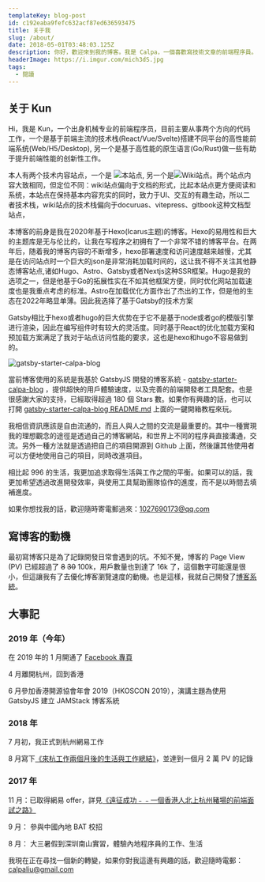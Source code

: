 ```yaml
---
templateKey: blog-post
id: c192eaba9fefc632acf87ed636593475
title: 关于我
slug: /about/
date: 2018-05-01T03:48:03.125Z
description: 你好，歡迎來到我的博客。我是 Calpa，一個喜歡寫技術文章的前端程序員。
headerImage: https://i.imgur.com/mich3dS.jpg
tags:
  - 閱讀
---
```


## 关于 Kun

Hi，我是 Kun，一个出身机械专业的前端程序员，目前主要从事两个方向的代码工作，一个是基于前端主流的技术栈(React/Vue/Svelte)搭建不同平台的高性能前端系统(Web/H5/Desktop), 另一个是基于高性能的原生语言(Go/Rust)做一些有助于提升前端性能的创新性工作。

本人有两个技术内容站点，一个是 ![本站点](https://www.kunzhang.me), 另一个是![Wiki站点](https://wiki.kunzhang.me)。两个站点内容大致相同，但定位不同：wiki站点偏向于文档的形式，比起本站点更方便阅读和系统，本站点在保持基本内容充实的同时，致力于UI、交互的有趣生动，所以二者技术栈，wiki站点的技术栈偏向于docuruas、vitepress、gitbook这种文档型站点，

本博客的前身是我在2020年基于Hexo(Icarus主题)的博客。Hexo的易用性和巨大的主题库是无与伦比的，让我在写程序之初拥有了一个非常不错的博客平台。在两年后，随着我的博客内容的不断增多，hexo部署速度和访问速度越来越慢，尤其是在访问站点时一个巨大的json是非常消耗加载时间的，这让我不得不关注其他静态博客站点,诸如Hugo、Astro、Gatsby或者Nextjs这种SSR框架。Hugo是我的选项之一，但是他基于Go的拓展性实在不如其他框架方便，同时优化网站加载速度也是我重点考虑的标准。Astro在加载优化方面作出了杰出的工作，但是他的生态在2022年略显单薄。因此我选择了基于Gatsby的技术方案

Gatsby相比于hexo或者hugo的巨大优势在于它不是基于node或者go的模版引擎进行渲染，因此在编写组件时有较大的灵活度。同时基于React的优化加载方案和预加载方案满足了我对于站点访问性能的要求，这也是hexo和hugo不容易做到的。

![gatsby-starter-calpa-blog](https://i.imgur.com/o6lWvTb.jpg)

當前博客使用的系統是我基於 GatsbyJS 開發的博客系統 - [gatsby-starter-calpa-blog](https://github.com/calpa/gatsby-starter-calpa-blog) ，提供超快的用戶體驗速度，以及完善的前端開發者工具配套。也是很感謝大家的支持，已經取得超過 180 個 Stars 數。如果你有興趣的話，也可以打開 [gatsby-starter-calpa-blog README.md](https://github.com/calpa/gatsby-starter-calpa-blog) 上面的一鍵開箱教程來玩。

我相信資訊應該是自由流通的，而且人與人之間的交流是最重要的。其中一種實現我的理想觀念的途徑是透過自己的博客網站，和世界上不同的程序員直接溝通，交流。另外一種方法就是透過把自己的項目開源到 Github 上面，然後讓其他使用者可以方便地使用自己的項目，同時改進項目。

相比起 996 的生活，我更加追求取得生活與工作之間的平衡。如果可以的話，我更加希望透過改進開發效率，與使用工具幫助團隊協作的進度，而不是以時間去填補進度。

如果你想找我的話，歡迎隨時寄電郵過來：[1027690173@qq.com](mailto:1027690173@qq.com)

## 寫博客的動機

最初寫博客只是為了記錄開發日常會遇到的坑。不知不覺，博客的 Page View (PV) 已經超過了 ~~8~~ ~~30~~ 100k，用戶數量也到達了 16k 了，這個數字可能還是很小，但這讓我有了去優化博客瀏覽速度的動機。也是這樣，我就自己開發了[博客系統][2]。

## 大事記

### 2019 年（今年）

在 2019 年的 1 月開通了 [Facebook 專頁](https://www.facebook.com/calpablog/)

4 月離開杭州，回到香港

6 月參加香港開源協會年會 2019（HKOSCON 2019），演講主題為使用 GatsbyJS 建立 JAMStack 博客系統

### 2018 年

7 月初，我正式到杭州網易工作

8 月寫下[《來杭工作兩個月後的生活與工作總結》][3]，並達到一個月 2 萬 PV 的記錄

### 2017 年

11 月：已取得網易 offer，詳見[《遠征成功﹣﹣一個香港人北上杭州豬場的前端面試之路》][4]

9 月： 參與中國內地 BAT 校招

8 月： 大三暑假到深圳南山實習，體驗內地程序員的工作、生活

我現在正在尋找一個新的轉變，如果你對我這邊有興趣的話，歡迎隨時電郵：[calpaliu@gmail.com](mailto:calpaliu@gmail.com)

[1]: /2017/11/06/hackathon-summary
[2]: https://github.com/calpa/blog
[3]: /2018/08/19/summary-after-two-months-hang-zhou-life/
[4]: /2017/09/30/hang-zhou-interview-summary/
[5]: /2017/05/21/learn-javascript-in-six-steps/
